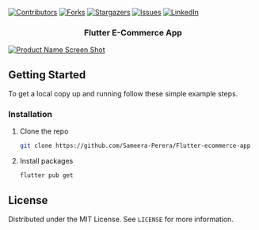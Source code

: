 [![Contributors][contributors-shield]][contributors-url]
[![Forks][forks-shield]][forks-url]
[![Stargazers][stars-shield]][stars-url]
[![Issues][issues-shield]][issues-url]
[![LinkedIn][linkedin-shield]][linkedin-url]
<!-- PROJECT LOGO -->
<p align="center">
  <h3 align="center">Flutter E-Commerce App</h3>
</p>

[![Product Name Screen Shot][product-screenshot]](https://example.com)

<!-- GETTING STARTED -->
## Getting Started

To get a local copy up and running follow these simple example steps.

### Installation

1. Clone the repo
   ```sh
   git clone https://github.com/Sameera-Perera/Flutter-ecommerce-app
   ```
2. Install packages
   ```sh
   flutter pub get
   ```


<!-- LICENSE -->
## License

Distributed under the MIT License. See `LICENSE` for more information.

<!-- MARKDOWN LINKS & IMAGES -->
<!-- https://www.markdownguide.org/basic-syntax/#reference-style-links -->
[contributors-shield]: https://img.shields.io/github/contributors/Sameera-Perera/Flutter-ecommerce-app.svg?style=for-the-badge
[contributors-url]: https://github.com/Sameera-Perera/Flutter-ecommerce-app/graphs/contributors
[forks-shield]: https://img.shields.io/github/forks/Sameera-Perera/Flutter-ecommerce-app.svg?style=for-the-badge
[forks-url]: https://github.com/Sameera-Perera/Flutter-ecommerce-app/network/members
[stars-shield]: https://img.shields.io/github/stars/Sameera-Perera/Flutter-ecommerce-app.svg?style=for-the-badge
[stars-url]: https://github.com/Sameera-Perera/Flutter-Cloth-Store-App/stargazers
[issues-shield]: https://img.shields.io/github/issues/Sameera-Perera/Flutter-ecommerce-app.svg?style=for-the-badge
[issues-url]: https://github.com/Sameera-Perera/Flutter-ecommerce-app/issues
[linkedin-shield]: https://img.shields.io/badge/-LinkedIn-black.svg?style=for-the-badge&logo=linkedin&colorB=555
[linkedin-url]: http://www.linkedin.com/in/sameera-perera-1148081b8
[product-screenshot]: screenshots/screenshot-01.png
